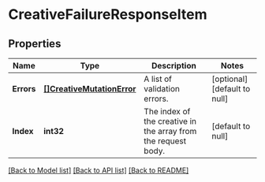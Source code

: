 # CreativeFailureResponseItem

## Properties
Name | Type | Description | Notes
------------ | ------------- | ------------- | -------------
**Errors** | [**[]CreativeMutationError**](CreativeMutationError.md) | A list of validation errors. | [optional] [default to null]
**Index** | **int32** | The index of the creative in the array from the request body. | [default to null]

[[Back to Model list]](../README.md#documentation-for-models) [[Back to API list]](../README.md#documentation-for-api-endpoints) [[Back to README]](../README.md)


